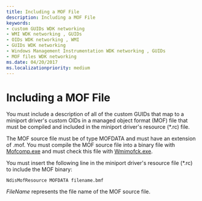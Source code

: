 ```yaml
---
title: Including a MOF File
description: Including a MOF File
keywords:
- custom GUIDs WDK networking
- WMI WDK networking , GUIDs
- OIDs WDK networking , WMI
- GUIDs WDK networking
- Windows Management Instrumentation WDK networking , GUIDs
- MOF files WDK networking
ms.date: 04/20/2017
ms.localizationpriority: medium
---
```


# Including a MOF File





You must include a description of all of the custom GUIDs that map to a miniport driver's custom OIDs in a managed object format (MOF) file that must be compiled and included in the miniport driver's resource (\*.rc) file.

The MOF source file must be of type MOFDATA and must have an extension of .mof. You must compile the MOF source file into a binary file with [Mofcomp.exe](../kernel/compiling-a-driver-s-mof-file.md) and must check this file with [Wmimofck.exe](../kernel/using-wmimofck-exe.md).

You must insert the following line in the miniport driver's resource file (\*.rc) to include the MOF binary:

```Text
NdisMofResource MOFDATA filename.bmf
```

*FileName* represents the file name of the MOF source file.

 

